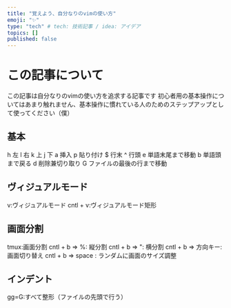 ```yaml
---
title: "覚えよう、自分なりのvimの使い方"
emoji: "✨"
type: "tech" # tech: 技術記事 / idea: アイデア
topics: []
published: false
---
```


# この記事について
この記事は自分なりのvimの使い方を追求する記事です
初心者用の基本操作についてはあまり触れません、基本操作に慣れている人のためのステップアップとして使ってください（僕）
## 基本
h 左
l 右
k 上
j 下
a 挿入
p 貼り付け
$ 行末
^ 行頭
e 単語末尾まで移動
b 単語頭まで戻る
d 削除兼切り取り
G ファイルの最後の行まで移動

## ヴィジュアルモード
v:ヴィジュアルモード
cntl + v:ヴィジュアルモード矩形

## 画面分割
tmux:画面分割
cntl + b => %: 縦分割
cntl + b => ": 横分割
cntl + b => 方向キー: 画面切り替え
cntl + b => space : ランダムに画面のサイズ調整

## インデント
gg=G:すべて整形（ファイルの先頭で行う）
